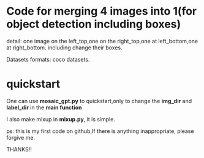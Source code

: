 # Code for merging 4 images into 1(for object detection including boxes)

detail: one image on the left_top,one on the right_top,one at left_bottom,one at right_bottom. including change their boxes.



Datasets formats: coco datasets.



# quickstart

One can use **mosaic_gpt.py** to quickstart,only to change the **img_dir** and **label_dir** in the **main function**

I also make mixup in **mixup.py**, it is simple.



ps: this is my first code on github,If there is anything inappropriate, please forgive me.



THANKS!!